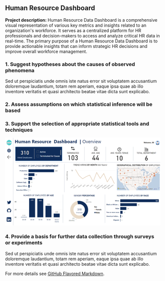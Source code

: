 ## Human Resource Dashboard 

**Project description:** Human Resource Data Dashboard is a comprehensive visual representation of various key metrics and insights related to an organization's workforce. It serves as a centralized platform for HR professionals and decision-makers to access and analyze critical HR data in real-time. The primary purpose of a Human Resource Data Dashboard is to provide actionable insights that can inform strategic HR decisions and improve overall workforce management.

### 1. Suggest hypotheses about the causes of observed phenomena

Sed ut perspiciatis unde omnis iste natus error sit voluptatem accusantium doloremque laudantium, totam rem aperiam, eaque ipsa quae ab illo inventore veritatis et quasi architecto beatae vitae dicta sunt explicabo. 


### 2. Assess assumptions on which statistical inference will be based


### 3. Support the selection of appropriate statistical tools and techniques

<img src="images/Dashboard.png?raw=true"/>

### 4. Provide a basis for further data collection through surveys or experiments

Sed ut perspiciatis unde omnis iste natus error sit voluptatem accusantium doloremque laudantium, totam rem aperiam, eaque ipsa quae ab illo inventore veritatis et quasi architecto beatae vitae dicta sunt explicabo. 

For more details see [GitHub Flavored Markdown](https://guides.github.com/features/mastering-markdown/).
